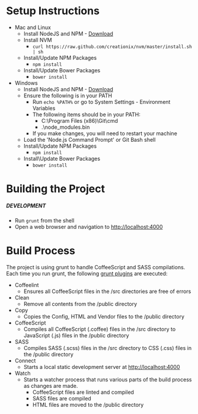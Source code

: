 # Setup Instructions

* Mac and Linux
    * Install NodeJS and NPM - [Download](http://nodejs.org/download/)
    * Install NVM
        * `curl https://raw.github.com/creationix/nvm/master/install.sh | sh`
    * Install/Update NPM Packages
        * `npm install`
    * Install/Update Bower Packages
        * `bower install`
* Windows
    * Install NodeJS and NPM - [Download](http://nodejs.org/download/)
    * Ensure the following is in your PATH
        * Run `echo %PATH%` or go to System Settings - Environment Variables
        * The following items should be in your PATH:
            * C:\Program Files (x86)\Git\cmd
            * .\node_modules\.bin
        * If you make changes, you will need to restart your machine
    * Load the 'Node.js Command Prompt' or Git Bash shell
    * Install/Update NPM Packages
        * `npm install`
    * Install\Update Bower Packages
        * `bower install`

# Building the Project

##### DEVELOPMENT

* Run `grunt` from the shell
* Open a web browser and navigation to [http://localhost:4000](http://localhost:4000)

# Build Process

The project is using grunt to handle CoffeeScript and SASS compilations. Each time you run grunt, the following [grunt plugins](http://gruntjs.com/plugins) are executed:

* Coffeelint
    * Ensures all CoffeeScript files in the /src directories are free of errors
* Clean
    * Remove all contents from the /public directory
* Copy
    * Copies the Config, HTML and Vendor files to the /public directory
* CoffeeScript
    * Compiles all CoffeeScript (.coffee) files in the /src directory to JavaScript (.js) files in the /public directory
* SASS
    * Compiles SASS (.scss) files in the /src directory to CSS (.css) files in the /public directory
* Connect
    * Starts a local static development server at [http://localhost:4000](http://localhost:4000)
* Watch
    * Starts a watcher process that runs various parts of the build process as changes are made.
        * CoffeeScript files are linted and compiled
        * SASS files are compiled
        * HTML files are moved to the /public directory